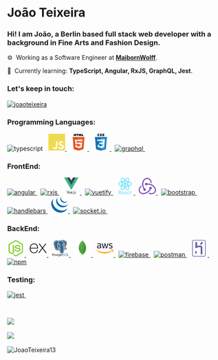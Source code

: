 
<h1 align="left">João Teixeira</h1>
<h3 align="left">Hi! I am João, a Berlin based full stack web developer with a background in Fine Arts and Fashion Design.</h3>

⚙️ &nbsp;Working as a Software Engineer at <a href="https://www.maibornwolff.de" target="_blank">**MaibornWolff**</a>.

🧮 &nbsp;Currently learning: **TypeScript, Angular, RxJS, GraphQL, Jest**.


<h3 align="left">Let's keep in touch: </h3>
<p align="left">
<a href="https://www.linkedin.com/in/joao-teixeira-dev/" target="_blank"><img align="center" src="https://cdn.jsdelivr.net/npm/simple-icons@3.0.1/icons/linkedin.svg" alt="joaoteixeira" height="30" width="40" /></a>
</p>


<h3 align="left">Programming Languages:</h3>
<p align="left> 
          <a href="https://www.typescriptlang.org/" target="_blank"> <img src="https://cdn.jsdelivr.net/gh/devicons/devicon/icons/typescript/typescript-original.svg" alt="typescript" width="40" height="40"  /> </a> 
&nbsp;
  <a href="https://developer.mozilla.org/en-US/docs/Web/JavaScript" target="_blank"> <img src="https://raw.githubusercontent.com/devicons/devicon/c5378d6c2510ffa0b3e4475af95618a8048d6cf1/icons/javascript/javascript-plain.svg" alt="javascript" width="40" height="40"/> </a> &nbsp;
    <a href="https://www.w3.org/html/" target="_blank"> <img src="https://raw.githubusercontent.com/devicons/devicon/c5378d6c2510ffa0b3e4475af95618a8048d6cf1/icons/html5/html5-original-wordmark.svg" alt="html5" width="40" height="40"/> </a> &nbsp;
    <a href="https://www.w3schools.com/css/" target="_blank"> <img src="https://raw.githubusercontent.com/devicons/devicon/c5378d6c2510ffa0b3e4475af95618a8048d6cf1/icons/css3/css3-original-wordmark.svg" alt="css3" width="40" height="40"/> </a> &nbsp;
     <a href="https://graphql.org" target="_blank"> <img src="https://cdn.jsdelivr.net/gh/devicons/devicon/icons/graphql/graphql-plain-wordmark.svg" alt="graphql" width="40" height="40"/> </a> &nbsp;
    
    
</p>

<h3 align="left">FrontEnd:</h3>
<p align="left">    
    <a href="https://angular.io" target="_blank"> <img src="https://cdn.jsdelivr.net/gh/devicons/devicon/icons/angularjs/angularjs-original.svg" alt="angular" width="40" height="40"/> </a> &nbsp;
    <a href="https://rxjs.dev" target="_blank"> <img src="https://rxjs.dev/assets/images/favicons/favicon-192x192.png" alt="rxjs" width="40" height="40"/> </a> &nbsp;
    <a href="https://vuejs.org/" target="_blank"> <img src="https://raw.githubusercontent.com/devicons/devicon/c5378d6c2510ffa0b3e4475af95618a8048d6cf1/icons/vuejs/vuejs-original-wordmark.svg" alt="vuejs" width="40" height="40"/> </a> &nbsp;
    <a href="https://vuetifyjs.com/en/" target="_blank"> <img src="https://cdn.jsdelivr.net/gh/devicons/devicon/icons/vuetify/vuetify-original.svg" alt="vuetify" width="40" height="40"/> </a> &nbsp;
     <a href="https://reactjs.org/" target="_blank"> <img src="https://raw.githubusercontent.com/devicons/devicon/c5378d6c2510ffa0b3e4475af95618a8048d6cf1/icons/react/react-original-wordmark.svg" alt="react" width="40" height="40"/> </a> &nbsp;
    <a href="https://redux.js.org" target="_blank"> <img src="https://raw.githubusercontent.com/devicons/devicon/c5378d6c2510ffa0b3e4475af95618a8048d6cf1/icons/redux/redux-original.svg" alt="redux" width="40" height="40"/> </a> &nbsp;
    <a href="https://getbootstrap.com" target="_blank"> <img src="https://cdn.jsdelivr.net/gh/devicons/devicon/icons/bootstrap/bootstrap-original.svg" alt="bootstrap" width="40" height="40"/> </a> &nbsp;
     <a href="https://handlebarsjs.com/" target="_blank"> <img src="https://cdn.jsdelivr.net/gh/devicons/devicon/icons/handlebars/handlebars-original.svg" alt="handlebars" width="40" height="40"/> </a> &nbsp; 
     <a href="https://jquery.com/" target="_blank"> <img src="https://raw.githubusercontent.com/izumin5210/emojipack-for-devicon/master/png/jquery.png" alt="jQuery" width="40" height="40"/> </a> &nbsp;
     <a href="https://socket.io/" target="_blank"> <img src="https://cdn.jsdelivr.net/gh/devicons/devicon/icons/socketio/socketio-original.svg" alt="socket.io" width="40" height="40"/> </a> &nbsp;
       
</p>
    
   


<h3 align="left">BackEnd:</h3>
<p align="left"> 
    <a href="https://nodejs.org" target="_blank"> <img src="https://raw.githubusercontent.com/devicons/devicon/c5378d6c2510ffa0b3e4475af95618a8048d6cf1/icons/nodejs/nodejs-original.svg" alt="nodejs" width="40" height="40"/> </a> &nbsp;
    <a href="https://expressjs.com" target="_blank"> <img src="https://raw.githubusercontent.com/devicons/devicon/c5378d6c2510ffa0b3e4475af95618a8048d6cf1/icons/express/express-original.svg" alt="express" width="40" height="40"/> </a>  &nbsp;
    <a href="https://www.postgresql.org" target="_blank"> <img src="https://raw.githubusercontent.com/devicons/devicon/c5378d6c2510ffa0b3e4475af95618a8048d6cf1/icons/postgresql/postgresql-original-wordmark.svg" alt="postgresql" width="40" height="40"/> </a> &nbsp;
    <a href="https://www.mongodb.com/" target="_blank"> <img src="https://raw.githubusercontent.com/izumin5210/emojipack-for-devicon/master/png/mongodb.png" alt="mongodb" width="40" height="40"/> </a> &nbsp;
    <a href="https://aws.amazon.com" target="_blank"> <img src="https://raw.githubusercontent.com/devicons/devicon/c5378d6c2510ffa0b3e4475af95618a8048d6cf1/icons/amazonwebservices/amazonwebservices-original-wordmark.svg" alt="aws" width="40" height="40"/> </a> &nbsp;
    <a href="https://firebase.google.com" target="_blank"> <img src="https://cdn.jsdelivr.net/gh/devicons/devicon/icons/firebase/firebase-plain-wordmark.svg" alt="firebase" width="40" height="40"/> </a> &nbsp;
    <a href="https://postman.com" target="_blank"> <img src="https://www.vectorlogo.zone/logos/getpostman/getpostman-icon.svg" alt="postman" width="40" height="40"/> </a> &nbsp;
     <a href="https://www.heroku.com/" target="_blank"> <img src="https://raw.githubusercontent.com/izumin5210/emojipack-for-devicon/master/png/heroku.png" alt="heroku" width="40" height="40"/> </a> &nbsp;
     <a href="https://www.npmjs.com/" target="_blank"> <img src="https://cdn.jsdelivr.net/gh/devicons/devicon/icons/npm/npm-original-wordmark.svg" alt="npm" width="40" height="40" /></a> &nbsp;

</p>
    
   


<h3 align="left">Testing:</h3>
<p align="left">
     <a href="https://jestjs.io/" target="_blank"> <img src="https://cdn.jsdelivr.net/gh/devicons/devicon/icons/jest/jest-plain.svg" alt="jest" width="40" height="40"/> </a> &nbsp; 
    
</p>
    

<br/>

![](https://komarev.com/ghpvc/?username=JoaoTeixeira13&color=blue&style=plastic&label=👀)

 <p><img height="150em" src="https://github-readme-stats.vercel.app/api/top-langs/?username=JoaoTeixeira13&layout=compact&theme=dark"/></p>




 <p><img align="left" src="https://github-readme-streak-stats.herokuapp.com/?user=JoaoTeixeira13" alt="JoaoTeixeira13" /></p> <br/>















<!---
JoaoTeixeira13/JoaoTeixeira13 is a ✨ special ✨ repository because its `README.md` (this file) appears on your GitHub profile.
You can click the Preview link to take a look at your changes.
--->
